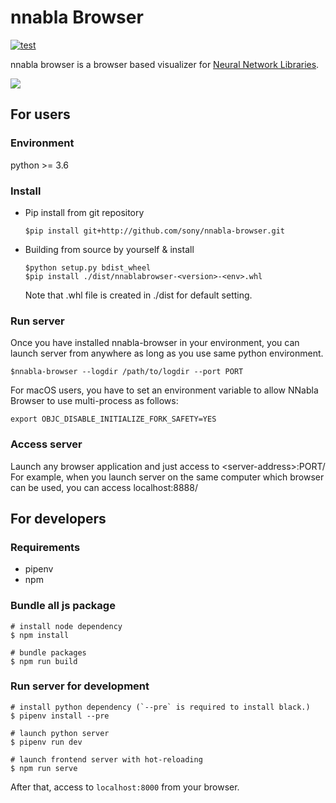 # nnabla Browser

[![test](https://github.com/nnabla/nnabla-browser/actions/workflows/test.yaml/badge.svg)](https://github.com/nnabla/nnabla-browser/actions/workflows/test.yaml)

nnabla browser is a browser based visualizer for [Neural Network Libraries](https://github.com/sony/nnabla).

![](imgs/overview.gif)

## For users

### Environment

python >= 3.6

### Install

- Pip install from git repository

    ```shell
    $pip install git+http://github.com/sony/nnabla-browser.git
    ```

- Building from source by yourself & install

    ```shell
    $python setup.py bdist_wheel
    $pip install ./dist/nnablabrowser-<version>-<env>.whl
    ```

    Note that .whl file is created in ./dist for default setting.

### Run server

Once you have installed nnabla-browser in your environment, you can launch server from anywhere as long as you use same python environment.

``` shell
$nnabla-browser --logdir /path/to/logdir --port PORT
```

For macOS users, you have to set an environment variable to allow NNabla Browser to use multi-process as follows:
``` shell
export OBJC_DISABLE_INITIALIZE_FORK_SAFETY=YES
```

### Access server

Launch any browser application and just access to \<server-address\>:PORT/  
For example, when you launch server on the same computer which browser can be used, you can access localhost:8888/

## For developers

### Requirements

- pipenv
- npm

### Bundle all js package

```shell
# install node dependency 
$ npm install 

# bundle packages
$ npm run build
```

### Run server for development

```shell
# install python dependency (`--pre` is required to install black.)
$ pipenv install --pre

# launch python server
$ pipenv run dev

# launch frontend server with hot-reloading
$ npm run serve

```

After that, access to `localhost:8000` from your browser.
